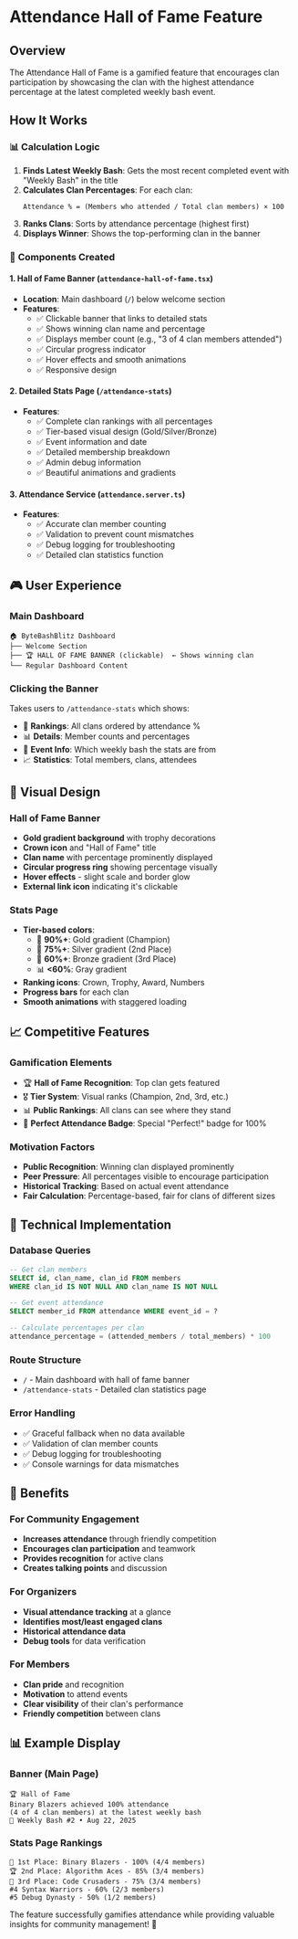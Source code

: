 # Attendance Hall of Fame Feature

## Overview
The Attendance Hall of Fame is a gamified feature that encourages clan participation by showcasing the clan with the highest attendance percentage at the latest completed weekly bash event.

## How It Works

### 📊 **Calculation Logic**
1. **Finds Latest Weekly Bash**: Gets the most recent completed event with "Weekly Bash" in the title
2. **Calculates Clan Percentages**: For each clan:
   ```
   Attendance % = (Members who attended / Total clan members) × 100
   ```
3. **Ranks Clans**: Sorts by attendance percentage (highest first)
4. **Displays Winner**: Shows the top-performing clan in the banner

### 🎯 **Components Created**

#### 1. **Hall of Fame Banner** (`attendance-hall-of-fame.tsx`)
- **Location**: Main dashboard (`/`) below welcome section
- **Features**: 
  - ✅ Clickable banner that links to detailed stats
  - ✅ Shows winning clan name and percentage
  - ✅ Displays member count (e.g., "3 of 4 clan members attended")
  - ✅ Circular progress indicator
  - ✅ Hover effects and smooth animations
  - ✅ Responsive design

#### 2. **Detailed Stats Page** (`/attendance-stats`)
- **Features**:
  - ✅ Complete clan rankings with all percentages
  - ✅ Tier-based visual design (Gold/Silver/Bronze)
  - ✅ Event information and date
  - ✅ Detailed membership breakdown
  - ✅ Admin debug information
  - ✅ Beautiful animations and gradients

#### 3. **Attendance Service** (`attendance.server.ts`)
- **Features**:
  - ✅ Accurate clan member counting
  - ✅ Validation to prevent count mismatches
  - ✅ Debug logging for troubleshooting
  - ✅ Detailed clan statistics function

## 🎮 **User Experience**

### **Main Dashboard**
```
🏠 ByteBashBlitz Dashboard
├── Welcome Section
├── 🏆 HALL OF FAME BANNER (clickable)  ← Shows winning clan
└── Regular Dashboard Content
```

### **Clicking the Banner**
Takes users to `/attendance-stats` which shows:
- 🥇 **Rankings**: All clans ordered by attendance %
- 📊 **Details**: Member counts and percentages
- 🎯 **Event Info**: Which weekly bash the stats are from
- 📈 **Statistics**: Total members, clans, attendees

## 🎨 **Visual Design**

### **Hall of Fame Banner**
- **Gold gradient background** with trophy decorations
- **Crown icon** and "Hall of Fame" title
- **Clan name** with percentage prominently displayed
- **Circular progress ring** showing percentage visually
- **Hover effects** - slight scale and border glow
- **External link icon** indicating it's clickable

### **Stats Page**
- **Tier-based colors**:
  - 🥇 **90%+**: Gold gradient (Champion)
  - 🥈 **75%+**: Silver gradient (2nd Place)  
  - 🥉 **60%+**: Bronze gradient (3rd Place)
  - 📊 **<60%**: Gray gradient
- **Ranking icons**: Crown, Trophy, Award, Numbers
- **Progress bars** for each clan
- **Smooth animations** with staggered loading

## 📈 **Competitive Features**

### **Gamification Elements**
- 🏆 **Hall of Fame Recognition**: Top clan gets featured
- 🎖️ **Tier System**: Visual ranks (Champion, 2nd, 3rd, etc.)
- 📊 **Public Rankings**: All clans can see where they stand
- 🎯 **Perfect Attendance Badge**: Special "Perfect!" badge for 100%

### **Motivation Factors**
- **Public Recognition**: Winning clan displayed prominently
- **Peer Pressure**: All percentages visible to encourage participation
- **Historical Tracking**: Based on actual event attendance
- **Fair Calculation**: Percentage-based, fair for clans of different sizes

## 🔧 **Technical Implementation**

### **Database Queries**
```sql
-- Get clan members
SELECT id, clan_name, clan_id FROM members 
WHERE clan_id IS NOT NULL AND clan_name IS NOT NULL

-- Get event attendance  
SELECT member_id FROM attendance WHERE event_id = ?

-- Calculate percentages per clan
attendance_percentage = (attended_members / total_members) * 100
```

### **Route Structure**
- `/` - Main dashboard with hall of fame banner
- `/attendance-stats` - Detailed clan statistics page

### **Error Handling**
- ✅ Graceful fallback when no data available
- ✅ Validation of clan member counts
- ✅ Debug logging for troubleshooting
- ✅ Console warnings for data mismatches

## 🚀 **Benefits**

### **For Community Engagement**
- **Increases attendance** through friendly competition
- **Encourages clan participation** and teamwork
- **Provides recognition** for active clans
- **Creates talking points** and discussion

### **For Organizers**
- **Visual attendance tracking** at a glance
- **Identifies most/least engaged clans**
- **Historical attendance data**
- **Debug tools** for data verification

### **For Members**
- **Clan pride** and recognition
- **Motivation** to attend events
- **Clear visibility** of their clan's performance
- **Friendly competition** between clans

## 📊 **Example Display**

### **Banner (Main Page)**
```
🏆 Hall of Fame
Binary Blazers achieved 100% attendance
(4 of 4 clan members) at the latest weekly bash
📅 Weekly Bash #2 • Aug 22, 2025
```

### **Stats Page Rankings**
```
👑 1st Place: Binary Blazers - 100% (4/4 members)
🏆 2nd Place: Algorithm Aces - 85% (3/4 members)  
🥉 3rd Place: Code Crusaders - 75% (3/4 members)
#4 Syntax Warriors - 60% (2/3 members)
#5 Debug Dynasty - 50% (1/2 members)
```

The feature successfully gamifies attendance while providing valuable insights for community management! 🎉
